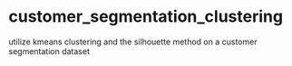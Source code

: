 # customer_segmentation_clustering
utilize kmeans clustering and the silhouette method on a customer segmentation dataset
